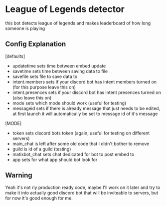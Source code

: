 # League of Legends detector
this bot detects league of legends and makes leaderboard of how long someone is playing

## Config Explanation

[defaults]
- updatetime sets time between embed update
- savetime sets time between saving data to file
- savefile sets file to save data to
- intent.members sets if your discord bot has intent members turned on (for this purpose leave this on)
- intent.presences sets if your discord bot has intent presences turned on (also leave this on)
- mode sets which mode should work (useful for testing)
- messageid sets if there is already message that just needs to be edited, at first launch it will automatically be set to message id of it's message

[MODE]
- token sets discord bots token (again, useful for testing on different servers)
- main_chat is left after some old code that I didn't bother to remove
- guild is id of a guild (testing)
- matixbot_chat sets chat dedicated for bot to post embed to
- app sets for what app should bot look for

## Warning
Yeah it's not rly production ready code, maybe I'll work on it later and try to make it into actually good discord bot that will be inviteable to servers, but for now it's good enough for me.